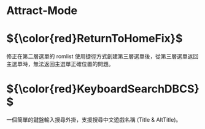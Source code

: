 # Attract-Mode
# ${\color{red}ReturnToHomeFix}$
修正在第二層選單的 romlist 使用捷徑方式創建第三層選單後，從第三層選單返回主選單時，無法返回主選單正確位置的問題。

#

# ${\color{red}KeyboardSearchDBCS}$
一個簡單的鍵盤輸入搜尋外掛，支援搜尋中文遊戲名稱 (Title & AltTitle)。
